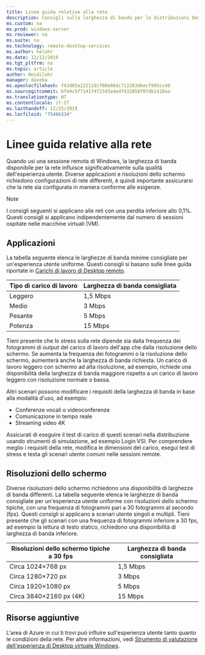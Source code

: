 ```yaml
---
title: Linee guida relative alla rete
description: Consigli sulla larghezza di banda per le distribuzioni Desktop remoto.
ms.custom: na
ms.prod: windows-server
ms.reviewer: na
ms.suite: na
ms.technology: remote-desktop-services
ms.author: helohr
ms.date: 12/12/2019
ms.tgt_pltfrm: na
ms.topic: article
author: Heidilohr
manager: daveba
ms.openlocfilehash: f43d05a22211dcf00e06dc712203d6ecf995cc49
ms.sourcegitcommit: bfe9c5f7141f4f2343a4edf432856f07db1410aa
ms.translationtype: HT
ms.contentlocale: it-IT
ms.lasthandoff: 12/25/2019
ms.locfileid: "75466334"
---
```

# <a name="network-guidance"></a>Linee guida relative alla rete

Quando usi una sessione remota di Windows, la larghezza di banda disponibile per la rete influisce significativamente sulla qualità dell'esperienza utente. Diverse applicazioni e risoluzioni dello schermo richiedono configurazioni di rete differenti, è quindi importante assicurarsi che la rete sia configurata in maniera conforme alle esigenze.

>[!NOTE]
>I consigli seguenti si applicano alle reti con una perdita inferiore allo 0,1%. Questi consigli si applicano indipendentemente dal numero di sessioni ospitate nelle macchine virtuali (VM).

## <a name="applications"></a>Applicazioni

La tabella seguente elenca le larghezze di banda minime consigliate per un'esperienza utente uniforme. Questi consigli si basano sulle linee guida riportate in [Carichi di lavoro di Desktop remoto](remote-desktop-workloads.md).

| Tipo di carico di lavoro   | Larghezza di banda consigliata |
|-----------------|-----------------------|
| Leggero           | 1,5 Mbps              |
| Medio          | 3 Mbps                |
| Pesante           | 5 Mbps                |
| Potenza           | 15 Mbps               |

Tieni presente che lo stress sulla rete dipende sia dalla frequenza dei fotogrammi di output del carico di lavoro dell'app che dalla risoluzione dello schermo. Se aumenta la frequenza dei fotogrammi o la risoluzione dello schermo, aumenterà anche la larghezza di banda richiesta. Un carico di lavoro leggero con schermo ad alta risoluzione, ad esempio, richiede una disponibilità della larghezza di banda maggiore rispetto a un carico di lavoro leggero con risoluzione normale o bassa.

Altri scenari possono modificare i requisiti della larghezza di banda in base alla modalità d'uso, ad esempio:

- Conferenze vocali o videoconferenze
- Comunicazione in tempo reale
- Streaming video 4K

Assicurati di eseguire il test di carico di questi scenari nella distribuzione usando strumenti di simulazione, ad esempio Login VSI. Per comprendere meglio i requisiti della rete, modifica le dimensioni del carico, esegui test di stress e testa gli scenari utente comuni nelle sessioni remote.

## <a name="display-resolutions"></a>Risoluzioni dello schermo

Diverse risoluzioni dello schermo richiedono una disponibilità di larghezze di banda differenti. La tabella seguente elenca le larghezze di banda consigliate per un'esperienza utente uniforme con risoluzioni dello schermo tipiche, con una frequenza di fotogrammi pari a 30 fotogrammi al secondo (fps). Questi consigli si applicano a scenari utente singoli e multipli. Tieni presente che gli scenari con una frequenza di fotogrammi inferiore a 30 fps, ad esempio la lettura di testo statico, richiedono una disponibilità di larghezza di banda inferiore.

| Risoluzioni dello schermo tipiche a 30 fps    | Larghezza di banda consigliata |
|------------------------------------------|-----------------------|
| Circa 1024×768 px                      | 1,5 Mbps              |
| Circa 1280×720 px                      | 3 Mbps                |
| Circa 1920×1080 px                     | 5 Mbps                |
| Circa 3840×2160 px (4K)                | 15 Mbps               |

## <a name="additional-resources"></a>Risorse aggiuntive

L'area di Azure in cui ti trovi può influire sull'esperienza utente tanto quanto le condizioni della rete. Per altre informazioni, vedi [Strumento di valutazione dell'esperienza di Desktop virtuale Windows](https://azure.microsoft.com/services/virtual-desktop/assessment/).

